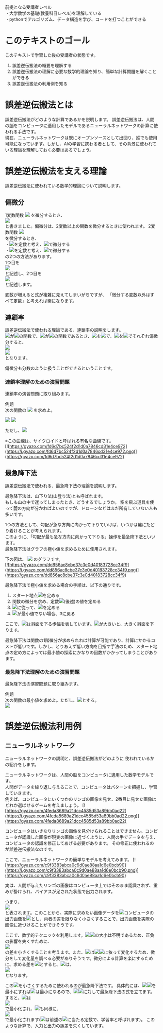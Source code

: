 前提となる受講者レベル  
・大学数学の基礎(教養科目レベル)を理解している  
・pythonでアルゴリズム、データ構造を学び、コードを打つことができる

# このテキストのゴール
このテキストで学習した後の受講者の状態です。
1. 誤差逆伝搬法の概要を理解する
2. 誤差逆伝搬法の理解に必要な数学的理論を知り、簡単な計算問題を解くことができる
3. 誤差逆伝搬法の利用例を知る

# 誤差逆伝搬法とは
誤差逆伝搬法がどのような計算であるかを説明します。
誤差逆伝搬法は、人間の脳をコンピュータに適用したモデルであるニューラルネットワークの計算に使われる手法です。  
現在、ニューラルネットワークは既にオープンソースとして出回り、誰でも使用可能になっています。しかし、AIの学習に携わる者として、その背景に使われている理論を理解しておく必要はあるでしょう。

# 誤差逆伝搬法を支える理論
誤差逆伝搬法に使われている数学的理論について説明します。

## 偏微分
1変数関数
<img src = "https://latex.codecogs.com/gif.latex?y&space;=&space;f(x)">
を微分するとき、  
<img src = "https://latex.codecogs.com/gif.latex?\frac{dy}{dx}">  
と書きました。偏微分は、2変数以上の関数を微分するときに使われます。
2変数関数
<img src = "https://latex.codecogs.com/gif.latex?z&space;=&space;f(x,&space;y)">  
を微分するとき、  
・<img src = "https://latex.codecogs.com/gif.latex?y">を定数と考え、<img src = "https://latex.codecogs.com/gif.latex?x">で微分する  
・<img src = "https://latex.codecogs.com/gif.latex?x">を定数と考え、<img src = "https://latex.codecogs.com/gif.latex?y">で微分する  
の2つの方法があります。  
1つ目を  
<img src = "https://latex.codecogs.com/gif.latex?\frac{\partial&space;z}{\partial&space;x}">  
と記述し、2つ目を  
<img src = "https://latex.codecogs.com/gif.latex?\frac{\partial&space;z}{\partial&space;y}">  
と記述します。  

変数が増えると式が複雑に見えてしまいがちですが、
「微分する変数以外はすべて定数」と考えれば楽になります。

## 連鎖率
誤差逆伝搬法で使われる理論である、連鎖率の説明をします。  
<img src = "https://latex.codecogs.com/gif.latex?z">が<img src = "https://latex.codecogs.com/gif.latex?u">の関数で、<img src = "https://latex.codecogs.com/gif.latex?u">が<img src = "https://latex.codecogs.com/gif.latex?(x,y)">の関数であるとき、<img src = "https://latex.codecogs.com/gif.latex?z">を<img src = "https://latex.codecogs.com/gif.latex?x">で、<img src = "https://latex.codecogs.com/gif.latex?z">を<img src = "https://latex.codecogs.com/gif.latex?y">でそれぞれ偏微分すると、  
<img src = "https://latex.codecogs.com/gif.latex?\frac{\partial&space;z}{\partial&space;x}$&space;=&space;$\frac{\partial&space;z}{\partial&space;u}&space;\frac{\partial&space;u}{\partial&space;x}">  
<img src = "https://latex.codecogs.com/gif.latex?\frac{\partial&space;z}{\partial&space;y}$&space;=&space;$\frac{\partial&space;z}{\partial&space;u}&space;\frac{\partial&space;u}{\partial&space;y}">  
となります。  

偏微分も分数のように扱うことができるということです。

### 連鎖率理解のための演習問題
連鎖率の演習問題に取り組みます。  

例題  
次の関数の
<img src = "https://latex.codecogs.com/gif.latex?\frac{dy}{dx}">
を求めよ。  

<img src = "https://latex.codecogs.com/gif.latex?x&space;=&space;r(\theta&space;-&space;\sin&space;\theta)">  

<img src = "https://latex.codecogs.com/gif.latex?y&space;=&space;r(1&space;-&space;\cos&space;\theta)">  


ただし、<img src = "https://latex.codecogs.com/gif.latex?r > 0">  

※この曲線は、サイクロイドと呼ばれる有名な曲線です。  
[![https://gyazo.com/fd6d7bc524f2d1d0a7846cd31e4ce972](https://i.gyazo.com/fd6d7bc524f2d1d0a7846cd31e4ce972.png)](https://gyazo.com/fd6d7bc524f2d1d0a7846cd31e4ce972)

## 最急降下法
誤差逆伝搬法で使われる、最急降下法の理論を説明します。  

最急降下法は、山下り法(山登り法)とも呼ばれます。  
もしも山の中で迷ってしまったとき、どうするでしょうか。
空を飛ぶ道具を使って麓の方向が分かればよいのですが、ドローンなどはまだ所有していない人も多いです。  

1つの方法として、勾配が急な方向に向かって下りていけば、いつかは麓にたどり着けることが考えられます。  
このように、「勾配が最も急な方向に向かって下りる」操作を最急降下法といいます。  
最急降下法はグラフの極小値を求めるために使用されます。  

下の図は、
<img src = "https://latex.codecogs.com/gif.latex?y&space;=&space;(x-2)^2">
のグラフです。  
[![https://gyazo.com/dd856ac8cbe37c3e0d40183728cc34f9](https://i.gyazo.com/dd856ac8cbe37c3e0d40183728cc34f9.png)](https://gyazo.com/dd856ac8cbe37c3e0d40183728cc34f9)

最急降下法で極小値を求める場合の手順は、以下の通りです。
1. スタート地点<img src = "https://latex.codecogs.com/gif.latex?(x_k,y_k)">を定める  
2. 関数の微分を求め、定数<img src = "https://latex.codecogs.com/gif.latex?\alpha">(後述)の値を定める  
3. <img src = "https://latex.codecogs.com/gif.latex?x^{k&plus;1}&space;=&space;x^k&space;-&space;\alpha&space;\frac{dy}{dx^k}">に従って、<img src = "https://latex.codecogs.com/gif.latex?x^{k+1}">を定める  
4. <img src = "https://latex.codecogs.com/gif.latex?x^{k+1}">が最小値でない場合、3に戻る  

ここで、<img src = "https://latex.codecogs.com/gif.latex?\alpha">は斜面を下る歩幅を表しています。<img src = "https://latex.codecogs.com/gif.latex?\alpha">が大きいと、大きく斜面を下ります。  

最急降下法は関数の1階微分が求められれば計算が可能であり、計算にかかるコストが低いです。しかし、とりあえず低い方向を目指す手法のため、スタート地点の定め方によっては最小値の探索にかなりの回数がかかってしまうことがあります。

### 最急降下法理解のための演習問題
最急降下法の演習問題に取り組みます。  

例題  
次の関数の最小値を求めよ。ただし、<img src = "https://latex.codecogs.com/gif.latex?\alpha=1">とする。  
<img src = "https://latex.codecogs.com/gif.latex?y&space;=&space;\left&space;(\frac{2}{3}x&space;-&space;2&space;\right)^2">

# 誤差逆伝搬法利用例

## ニューラルネットワーク
ニューラルネットワークの説明と、誤差逆伝搬法がどのように
使われているかの紹介をします。  

ニューラルネットワークは、人間の脳をコンピュータに適用した数学モデルです。  
人間がデータを繰り返し与えることで、コンピュータはパターンを把握し、学習していきます。  
例えば、コンピュータにいくつかのリンゴの画像を見せ、2番目に見せた画像はどれか選ばせるゲームを考えましょう。
[![https://gyazo.com/4feda8689a21dcc4585d53a89bb0ad22](https://i.gyazo.com/4feda8689a21dcc4585d53a89bb0ad22.png)](https://gyazo.com/4feda8689a21dcc4585d53a89bb0ad22)

コンピュータはいきなりリンゴの画像を見分けられることはできません。コンピュータが認識した画像が現実の画像に近づくように、人間の手でデータを与え、コンピュータの認識を修正してあげる必要があります。
その修正に使われるのが誤差逆伝搬法なのです。

ここで、ニューラルネットワークの簡単なモデルを考えてみます。
[![https://gyazo.com/c9f3383abca0c9d0ae88aa1d6e0bcb90](https://i.gyazo.com/c9f3383abca0c9d0ae88aa1d6e0bcb90.png)](https://gyazo.com/c9f3383abca0c9d0ae88aa1d6e0bcb90)

実は、人間が与えたリンゴの画像はコンピュータ上ではそのまま認識されず、重みが掛けられ、バイアスが足された状態で出力されます。

つまり、  
<img src = "https://latex.codecogs.com/gif.latex?y&space;=&space;f(wx&space;&plus;&space;b)">  
と表されます。このことから、実際に求めたい画像データを<img src = "https://latex.codecogs.com/gif.latex?t,">コンピュータの出力画像を<img src = "https://latex.codecogs.com/gif.latex?y">とし、両者の差を限りなく小さくすることで、出力画像を実際の画像に近づけることができそうです。  

ここで、数学的テクニックを利用します。<img src = "https://latex.codecogs.com/gif.latex?t,"><img src = "https://latex.codecogs.com/gif.latex?y">の大小は不明であるため、正負の影響を失くすために、  
<img src = "https://latex.codecogs.com/gif.latex?(y&space;-&space;t)^{2}">  
の差を小さくすることを考えます。また、<img src = "https://latex.codecogs.com/gif.latex?y">は<img src = "https://latex.codecogs.com/gif.latex?w,"><img src = "https://latex.codecogs.com/gif.latex?b">に依って変化するため、微分をして変化量を調べる必要がありそうです。微分による計算を楽にするために、求める差を<img src = "https://latex.codecogs.com/gif.latex?E">とすると、<img src = "https://latex.codecogs.com/gif.latex?E">は、  
<img src = "https://latex.codecogs.com/gif.latex?E&space;=&space;\frac{1}{2}(y&space;-&space;t)^{2}">  
となります。

この<img src = "https://latex.codecogs.com/gif.latex?E">を小さくするために使われるのが最急降下法です。
具体的には、<img src = "https://latex.codecogs.com/gif.latex?w,"><img src = "https://latex.codecogs.com/gif.latex?b">を最小にすれば<img src = "https://latex.codecogs.com/gif.latex?E">は最小になるので、<img src = "https://latex.codecogs.com/gif.latex?w,"><img src = "https://latex.codecogs.com/gif.latex?b">に対して最急降下法の式を立てます。すると、<img src = "https://latex.codecogs.com/gif.latex?w">は  
<img src = "https://latex.codecogs.com/gif.latex?w^k&space;-&space;\epsilon&space;\frac{\partial E}{\partial w^k}">  
で最小化され、<img src = "https://latex.codecogs.com/gif.latex?b">も同様に、  
<img src = "https://latex.codecogs.com/gif.latex?b^k&space;-&space;\epsilon&space;\frac{\partial E}{\partial b^k}">  
で最小化されます(<img src = "https://latex.codecogs.com/gif.latex?\epsilon">は前述の<img src = "https://latex.codecogs.com/gif.latex?\alpha">に当たる定数で、学習率と呼ばれます)。
このような計算で、入力と出力の誤差を失くしています。
